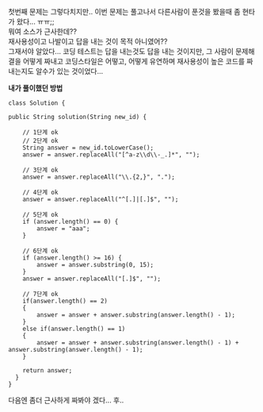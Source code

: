 첫번째 문제는 그렇다치지만.. 이번 문제는 풀고나서 다른사람이 푼것을 봤을때 좀 현타가 왔다... ㅠㅠ;; <br>
뭐여 소스가 근사한데?? <br>
재사용성이고 나발이고 답을 내는 것이 목적 아니였어?? <br>
그재서야 알았다... 
코딩 테스트는 답을 내는것도 답을 내는 것이지만, 그 사람이 문제해결을 어떻게 짜내고 코딩스타일은 어떻고, 어떻게 유연하며 재사용성이 높은 코드를 짜내는지도 알수가 있는 것이었다... <br> 

<b>내가 풀이했던 방법</b>
    
    class Solution {
    
    public String solution(String new_id) {

        // 1단계 ok
        // 2단계 ok
        String answer = new_id.toLowerCase();
        answer = answer.replaceAll("[^a-z\\d\\-_.]*", "");

        // 3단계 ok 
        answer = answer.replaceAll("\\.{2,}", ".");

        // 4단계 ok
        answer = answer.replaceAll("^[.]|[.]$", "");

        // 5단계 ok 
        if (answer.length() == 0) {
            answer = "aaa";
        }

        // 6단계 ok 
        if (answer.length() >= 16) {
            answer = answer.substring(0, 15);
        }
        answer = answer.replaceAll("[.]$", "");

        // 7단계 ok 
        if(answer.length() == 2) 
        {
            answer = answer + answer.substring(answer.length() - 1);
        }
        else if(answer.length() == 1) 
        {
            answer = answer + answer.substring(answer.length() - 1) + answer.substring(answer.length() - 1);
        }       

        return answer;
      }
    }


다음엔 좀더 근사하게 짜봐야 겠다... 후.. 



